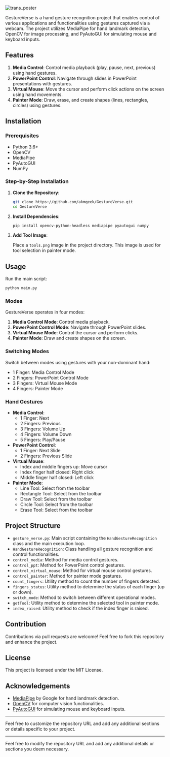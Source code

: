 
![trans_poster](https://github.com/akmgeek/GestureVerse/assets/106646158/67bd1e95-1bb9-48f2-8022-d55e9432a99f)


GestureVerse is a hand gesture recognition project that enables control of various applications and functionalities using gestures captured via a webcam. The project utilizes MediaPipe for hand landmark detection, OpenCV for image processing, and PyAutoGUI for simulating mouse and keyboard inputs.

## Features

1. **Media Control**: Control media playback (play, pause, next, previous) using hand gestures.
2. **PowerPoint Control**: Navigate through slides in PowerPoint presentations with gestures.
3. **Virtual Mouse**: Move the cursor and perform click actions on the screen using hand movements.
4. **Painter Mode**: Draw, erase, and create shapes (lines, rectangles, circles) using gestures.

## Installation

### Prerequisites

- Python 3.6+
- OpenCV
- MediaPipe
- PyAutoGUI
- NumPy

### Step-by-Step Installation

1. **Clone the Repository**:

    ```bash
    git clone https://github.com/akmgeek/GestureVerse.git
    cd GestureVerse
    ```

2. **Install Dependencies**:

    ```bash
    pip install opencv-python-headless mediapipe pyautogui numpy
    ```

3. **Add Tool Image**:

    Place a `tools.png` image in the project directory. This image is used for tool selection in painter mode.

## Usage

Run the main script:

```bash
python main.py
```

### Modes

GestureVerse operates in four modes:
1. **Media Control Mode**: Control media playback.
2. **PowerPoint Control Mode**: Navigate through PowerPoint slides.
3. **Virtual Mouse Mode**: Control the cursor and perform clicks.
4. **Painter Mode**: Draw and create shapes on the screen.

### Switching Modes

Switch between modes using gestures with your non-dominant hand:
- 1 Finger: Media Control Mode
- 2 Fingers: PowerPoint Control Mode
- 3 Fingers: Virtual Mouse Mode
- 4 Fingers: Painter Mode

### Hand Gestures

- **Media Control**:
    - 1 Finger: Next
    - 2 Fingers: Previous
    - 3 Fingers: Volume Up
    - 4 Fingers: Volume Down
    - 5 Fingers: Play/Pause
- **PowerPoint Control**:
    - 1 Finger: Next Slide
    - 2 Fingers: Previous Slide
- **Virtual Mouse**:
    - Index and middle fingers up: Move cursor
    - Index finger half closed: Right click
    - Middle finger half closed: Left click
- **Painter Mode**:
    - Line Tool: Select from the toolbar
    - Rectangle Tool: Select from the toolbar
    - Draw Tool: Select from the toolbar
    - Circle Tool: Select from the toolbar
    - Erase Tool: Select from the toolbar

## Project Structure

- `gesture_verse.py`: Main script containing the `HandGestureRecognition` class and the main execution loop.
- `HandGestureRecognition`: Class handling all gesture recognition and control functionalities.
- `control_media`: Method for media control gestures.
- `control_ppt`: Method for PowerPoint control gestures.
- `control_virtual_mouse`: Method for virtual mouse control gestures.
- `control_painter`: Method for painter mode gestures.
- `count_fingers`: Utility method to count the number of fingers detected.
- `fingers_status`: Utility method to determine the status of each finger (up or down).
- `switch_mode`: Method to switch between different operational modes.
- `getTool`: Utility method to determine the selected tool in painter mode.
- `index_raised`: Utility method to check if the index finger is raised.

## Contribution

Contributions via pull requests are welcome! Feel free to fork this repository and enhance the project.

## License

This project is licensed under the MIT License.

## Acknowledgements

- [MediaPipe](https://mediapipe.dev/) by Google for hand landmark detection.
- [OpenCV](https://opencv.org/) for computer vision functionalities.
- [PyAutoGUI](https://pyautogui.readthedocs.io/en/latest/) for simulating mouse and keyboard inputs.

---

Feel free to customize the repository URL and add any additional sections or details specific to your project.

---

Feel free to modify the repository URL and add any additional details or sections you deem necessary.
